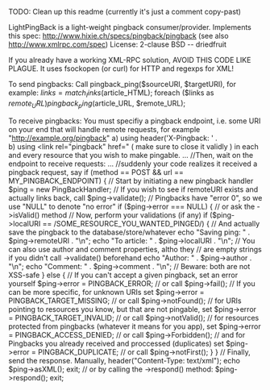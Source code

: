 TODO: Clean up this readme (currently it's just a comment copy-past)

LightPingBack is a light-weight pingback consumer/provider.
Implements this spec:
http://www.hixie.ch/specs/pingback/pingback (see also http://www.xmlrpc.com/spec)
License: 2-clause BSD -- driedfruit

If you already have a working XML-RPC solution, AVOID THIS CODE
LIKE PLAGUE. It uses fsockopen (or curl) for HTTP and regexps for XML!

To send pingbacks:
	Call pingback_ping($sourceURI, $targetURI), for example:
  $links = match_links($article_HTML);
	 foreach ($links as $remote_URL)
	   pingback_ping($article_URL, $remote_URL);

To receive pingbacks:
 You must specifiy a pingback endpoint, i.e. some URI on your end that will
 handle remote requests, for example "http://example.org/pingback"
  a) using header('X-Pingback: ' .   
  b) using <link rel="pingback" href=" ( make sure to close it validly )
in each and every resource that you wish to make pingable.
...
//Then, wait on the endpoint to receive requests:
...
//suddenly your code realizes it received a pingback request, say
if (method == POST && url == MY_PINGBACK_ENDPOINT) 
{
		// Start by initiating a new pingback handler
		$ping = new PingBackHandler;
		// If you wish to see if remoteURI exists and actually links back, call
		$ping->validate();
		// Pingbacks have "error 0", so we use "NULL" to denote "no error"
		if ($ping->error === NULL) { // or ask the ->isValid() method 
			// Now, perform your validations (if any)
			if ($ping->localURI == /SOME_RESOURCE_YOU_WANTED_PINGED/)
			{
				// And actually save the pingback to the database/store/whatever
				echo "Saving ping: " . $ping->remoteURI . "\n";
				echo "To article: " . $ping->localURI . "\n";
				// You can also use author and comment properties, altho they
				// are empty strings if you didn't call ->validate() beforehand
				echo "Author: " . $ping->author . "\n";
				echo "Comment: " . $ping->comment . "\n";
				// Beware: both are not XSS-safe 
			}
			else {
				// If you can't accept a given pingback, set an error yourself
				$ping->error = PINGBACK_ERROR;	// or call $ping->fail();
				// If you can be more specific, for unknown URIs set
				$ping->error = PINGBACK_TARGET_MISSING;	// or call $ping->notFound();
				// for URIs pointing to resources you know, but that are not pingable, set
				$ping->error = PINGBACK_TARGET_INVALID;	// or call $ping->notValid();
				// for resources protected from pingbacks (whatever it means for you app), set
				$ping->error = PINGBACK_ACCESS_DENIED;	// or call $ping->Forbidden();
				// and for Pingbacks you already received and proccessed (duplicates) set
				$ping->error = PINGBACK_DUPLICATE;	// or call $ping->notFirst();
			}
		}
		// Finally, send the response. Manually,
		header("Content-Type: text/xml");
		echo $ping->asXML();
		exit;
		// or by calling the ->respond() method:
		$ping->respond();
		exit;
